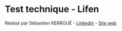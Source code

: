 # Test technique - Lifen

Réalisé par Sébastien KERROUÉ - [Linkedin](https://www.linkedin.com/in/sebastien-kerroue/) - [Site web](https://sebastienk.dev/)

